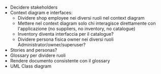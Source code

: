 - Decidere stakeholders
- Context diagram e interfaces:
  - Dividere shop employee nei diversi ruoli nel context diagram
  - Mettere nel context diagram solo chi interagisce direttamente con l'applicazione (no suppliers, no inventory, no catalogue)
  - Inventory diventa interfaccia per il catalogue?
  - Dividere persona fisica owner nei diversi ruoli Administrator/owner/superuser?
- Stories and personas?
- Glossary per dividere ruoli
- Rendere documento consistente con il glossary
- UML Class diagram